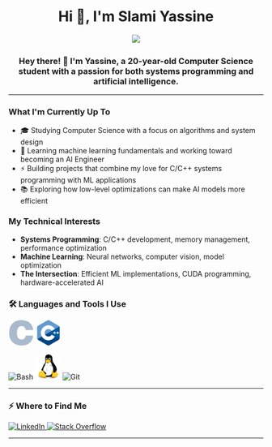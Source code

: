 <h1 align="center">Hi 👋, I'm Slami Yassine</h1>

<p align="center">
  <img src="https://tenor.com/fr/view/mr-robot-gif-5733980v.gif" width="300"/>
</p>


<h3 align="center">Hey there! 👋 I'm Yassine, a 20-year-old Computer Science student with a passion for both systems programming and artificial intelligence.
</h3>

---

<!-- ### 🧠 About Me
- 💻 I'm deeply passionate about **low-level programming** (C/C++) and how it intersects with **machine learning**.
- 🔍 I love exploring how things work under the hood — from memory to optimization.
- 🚀 Currently sharpening my skills through open-source, system programming, and algorithm challenges.
- 🌱 Constantly learning, breaking things, and rebuilding better.

--- -->

### What I'm Currently Up To
- 🎓 Studying Computer Science with a focus on algorithms and system design
- 🤖 Learning machine learning fundamentals and working toward becoming an AI Engineer
- ⚡ Building projects that combine my love for C/C++ systems programming with ML applications
- 📚 Exploring how low-level optimizations can make AI models more efficient

### My Technical Interests
- **Systems Programming**: C/C++ development, memory management, performance optimization
- **Machine Learning**: Neural networks, computer vision, model optimization
- **The Intersection**: Efficient ML implementations, CUDA programming, hardware-accelerated AI


### 🛠️ Languages and Tools I Use
<p align="left">
  <img src="https://raw.githubusercontent.com/devicons/devicon/master/icons/c/c-original.svg" alt="C" width="50" height="50"/>
  <img src="https://raw.githubusercontent.com/devicons/devicon/master/icons/cplusplus/cplusplus-original.svg" alt="C++" width="50" height="50"/>
  <!-- <img src="https://www.vectorlogo.zone/logos/git-scm/git-scm-icon.svg" alt="Git" width="50" height="50"/>
  <img src="https://www.vectorlogo.zone/logos/gnu_bash/gnu_bash-icon.svg" alt="Bash" width="50" height="50"/>
  <img src="https://raw.githubusercontent.com/devicons/devicon/master/icons/linux/linux-original.svg" alt="Linux" width="50" height="50"/> -->
</p>


<p align="left">
	<img src="https://www.vectorlogo.zone/logos/gnu_bash/gnu_bash-icon.svg" alt="Bash" width="50" height="50"/>
	<img src="https://raw.githubusercontent.com/devicons/devicon/master/icons/linux/linux-original.svg" alt="Linux" width="50" height="50"/>
	<img src="https://www.vectorlogo.zone/logos/git-scm/git-scm-icon.svg" alt="Git" width="50" height="50"/>
</p>

---

### ⚡️ Where to Find Me
<p align="left">
  <a href="https://www.linkedin.com/in/yassine-slami-5511a2279" target="_blank">
    <img src="https://img.shields.io/badge/LinkedIn-%230077B5?style=for-the-badge&logo=linkedin&logoColor=white" alt="LinkedIn"/>
  </a>
  <a href="https://stackoverflow.com/users/27331576" target="_blank">
    <img src="https://img.shields.io/badge/StackOverflow-%23f48024?style=for-the-badge&logo=stackoverflow&logoColor=white" alt="Stack Overflow"/>
  </a>
</p>

---
